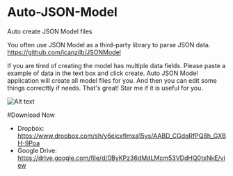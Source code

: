 # Auto-JSON-Model
Auto create JSON Model files

You often use JSON Model as a third-party library to parse JSON data.
https://github.com/icanzilb/JSONModel

If you are tired of creating the model has multiple data fields. Please paste a example of data in the text box and click create. Auto JSON Model application will create all model files for you. And then you can edit some things correcttly if needs.
That's great! Star me if it is useful for you.

![Alt text](http://i.imgur.com/SYYMxi7b.png "JSON Model")

#Download Now
+ Dropbox: https://www.dropbox.com/sh/y6eicxflmxa15ys/AABD_CGdqRfPQ8h_GXBH-9Poa
+ Google Drive: https://drive.google.com/file/d/0ByKPz36dMdLMcm53VDdHQ0txNkE/view
